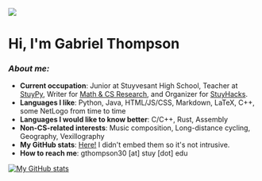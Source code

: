 ![](https://komarev.com/ghpvc/?username=gthompson30)

# Hi, I'm Gabriel Thompson

### _About me:_
- **Current occupation**: Junior at Stuyvesant High School, Teacher at [StuyPy](https://stuyactivities.org/stuypy), Writer for [Math & CS Research](https://mathcsr.org/), and Organizer for [StuyHacks](stuyhacks.org).
- **Languages I like**: Python, Java, HTML/JS/CSS, Markdown, LaTeX, C++, some NetLogo from time to time
- **Languages I would like to know better**: C/C++, Rust, Assembly
- **Non-CS-related interests**: Music composition, Long-distance cycling, Geography, Vexillography
- **My GitHub stats**: [Here!](https://github-readme-stats.vercel.app/api?username=gthompson30) I didn't embed them so it's not intrusive.
- **How to reach me**: gthompson30 [at] stuy [dot] edu

[![My GitHub stats](https://github-readme-stats.vercel.app/api?username=gthompson30)](https://github.com/gthompson30/github-readme-stats)

<!--
**gthompson30/gthompson30** is a ✨ _special_ ✨ repository because its `README.md` (this file) appears on your GitHub profile.

Here are some ideas to get you started:

- 🔭 I’m currently working on ...
- 🌱 I’m currently learning ...
- 👯 I’m looking to collaborate on ...
- 🤔 I’m looking for help with ...
- 💬 Ask me about ...
- 📫 How to reach me: ...
- 😄 Pronouns: ...
- ⚡ Fun fact: ...
-->
